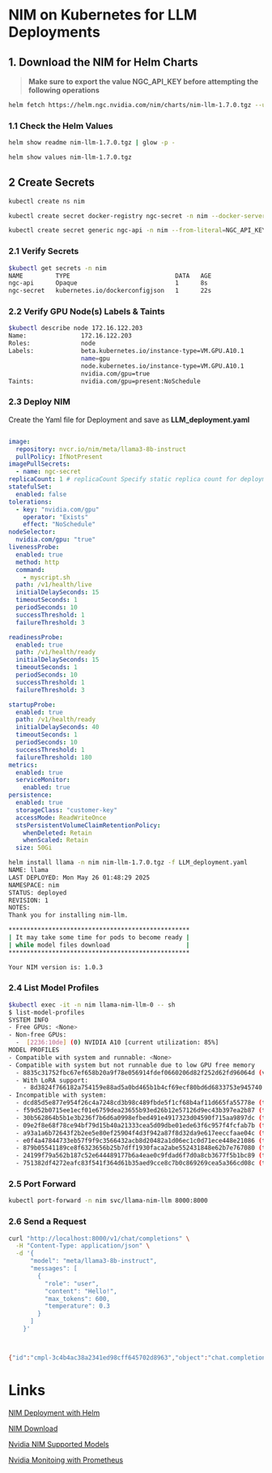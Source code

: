# NIM on Kubernetes for LLM Deployments

## 1. Download the NIM for Helm Charts
>**Make sure to export the value NGC_API_KEY before attempting the following operations**

```bash
helm fetch https://helm.ngc.nvidia.com/nim/charts/nim-llm-1.7.0.tgz --username='$oauthtoken' --password=$NGC_API_KEY
```

### 1.1 Check the Helm Values

```bash
helm show readme nim-llm-1.7.0.tgz | glow -p -

helm show values nim-llm-1.7.0.tgz
```

## 2 Create Secrets

```bash
kubectl create ns nim

kubectl create secret docker-registry ngc-secret -n nim --docker-server=nvcr.io --docker-username='$oauthtoken' --docker-password=$NGC_API_KEY

kubectl create secret generic ngc-api -n nim --from-literal=NGC_API_KEY=$NGC_API_KEY
```

### 2.1 Verify Secrets

```bash
$kubectl get secrets -n nim
NAME         TYPE                             DATA   AGE
ngc-api      Opaque                           1      8s
ngc-secret   kubernetes.io/dockerconfigjson   1      22s
```

### 2.2 Verify GPU Node(s) Labels & Taints

```bash
$kubectl describe node 172.16.122.203
Name:               172.16.122.203
Roles:              node
Labels:             beta.kubernetes.io/instance-type=VM.GPU.A10.1
                    name=gpu
                    node.kubernetes.io/instance-type=VM.GPU.A10.1
                    nvidia.com/gpu=true
Taints:             nvidia.com/gpu=present:NoSchedule
```
### 2.3 Deploy NIM
Create the Yaml file for Deployment and save as **LLM_deployment.yaml**

```yaml

image:
  repository: nvcr.io/nim/meta/llama3-8b-instruct
  pullPolicy: IfNotPresent
imagePullSecrets:
  - name: ngc-secret 
replicaCount: 1 # replicaCount Specify static replica count for deployment.
statefulSet:
  enabled: false
tolerations:
  - key: "nvidia.com/gpu"
    operator: "Exists"
    effect: "NoSchedule"
nodeSelector:
  nvidia.com/gpu: "true"
livenessProbe:
  enabled: true
  method: http
  command:
    - myscript.sh
  path: /v1/health/live
  initialDelaySeconds: 15
  timeoutSeconds: 1
  periodSeconds: 10
  successThreshold: 1
  failureThreshold: 3

readinessProbe:
  enabled: true
  path: /v1/health/ready  
  initialDelaySeconds: 15
  timeoutSeconds: 1
  periodSeconds: 10
  successThreshold: 1
  failureThreshold: 3

startupProbe:
  enabled: true
  path: /v1/health/ready  
  initialDelaySeconds: 40
  timeoutSeconds: 1
  periodSeconds: 10
  successThreshold: 1
  failureThreshold: 180
metrics:
  enabled: true
  serviceMonitor:
    enabled: true
persistence:
  enabled: true
  storageClass: "customer-key"
  accessMode: ReadWriteOnce 
  stsPersistentVolumeClaimRetentionPolicy:
    whenDeleted: Retain
    whenScaled: Retain
  size: 50Gi
```



```bash
helm install llama -n nim nim-llm-1.7.0.tgz -f LLM_deployment.yaml
NAME: llama
LAST DEPLOYED: Mon May 26 01:48:29 2025
NAMESPACE: nim
STATUS: deployed
REVISION: 1
NOTES:
Thank you for installing nim-llm.

**************************************************
| It may take some time for pods to become ready |
| while model files download                     |
**************************************************

Your NIM version is: 1.0.3
```

### 2.4 List Model Profiles

```bash
$kubectl exec -it -n nim llama-nim-llm-0 -- sh
$ list-model-profiles
SYSTEM INFO
- Free GPUs: <None>
- Non-free GPUs:
  -  [2236:10de] (0) NVIDIA A10 [current utilization: 85%]
MODEL PROFILES
- Compatible with system and runnable: <None>
- Compatible with system but not runnable due to low GPU free memory
  - 8835c31752fbc67ef658b20a9f78e056914fdef0660206d82f252d62fd96064d (vllm-fp16-tp1)
  - With LoRA support:
    - 8d3824f766182a754159e88ad5a0bd465b1b4cf69ecf80bd6d6833753e945740 (vllm-fp16-tp1-lora)
- Incompatible with system:
  - dcd85d5e877e954f26c4a7248cd3b98c489fbde5f1cf68b4af11d665fa55778e (tensorrt_llm-h100-fp8-tp2-latency)
  - f59d52b0715ee1ecf01e6759dea23655b93ed26b12e57126d9ec43b397ea2b87 (tensorrt_llm-l40s-fp8-tp2-latency)
  - 30b562864b5b1e3b236f7b6d6a0998efbed491e4917323d04590f715aa9897dc (tensorrt_llm-h100-fp8-tp1-throughput)
  - 09e2f8e68f78ce94bf79d15b40a21333cea5d09dbe01ede63f6c957f4fcfab7b (tensorrt_llm-l40s-fp8-tp1-throughput)
  - a93a1a6b72643f2b2ee5e80ef25904f4d3f942a87f8d32da9e617eeccfaae04c (tensorrt_llm-a100-fp16-tp2-latency)
  - e0f4a47844733eb57f9f9c3566432acb8d20482a1d06ec1c0d71ece448e21086 (tensorrt_llm-a10g-fp16-tp2-latency)
  - 879b05541189ce8f6323656b25b7dff1930faca2abe552431848e62b7e767080 (tensorrt_llm-h100-fp16-tp2-latency)
  - 24199f79a562b187c52e644489177b6a4eae0c9fdad6f7d0a8cb3677f5b1bc89 (tensorrt_llm-l40s-fp16-tp2-latency)
  - 751382df4272eafc83f541f364d61b35aed9cce8c7b0c869269cea5a366cd08c (tensorrt_llm-a100-fp16-tp1-throughput)
```

### 2.5 Port Forward

```bash
kubectl port-forward -n nim svc/llama-nim-llm 8000:8000
```

### 2.6 Send a Request
```bash
curl "http://localhost:8000/v1/chat/completions" \
  -H "Content-Type: application/json" \
  -d '{
      "model": "meta/llama3-8b-instruct",
      "messages": [
        {
          "role": "user",
          "content": "Hello!",
          "max_tokens": 600,
          "temperature": 0.3
        }
      ]
    }'



{"id":"cmpl-3c4b4ac38a2341ed98cff645702d8963","object":"chat.completion","created":1748242494,"model":"meta/llama3-8b-instruct","choices":[{"index":0,"message":{"role":"assistant","content":"Hello! It's nice to meet you. Is there something I can help you with, or would you like to chat?"},"logprobs":null,"finish_reason":"stop","stop_reason":128009}],"usage":{"prompt_tokens":12,"total_tokens":38,"completion_tokens":26}}
```

# Links
[NIM Deployment with Helm](https://docs.nvidia.com/nim/large-language-models/latest/deploy-helm.html)

[NIM Download](https://catalog.ngc.nvidia.com/orgs/nim/helm-charts/nim-llm)

[Nvidia NIM Supported Models](https://docs.nvidia.com/nim/large-language-models/latest/supported-models.html)

[Nvidia Monitoing with Prometheus](https://docs.nvidia.com/datacenter/cloud-native/gpu-telemetry/latest/kube-prometheus.html)